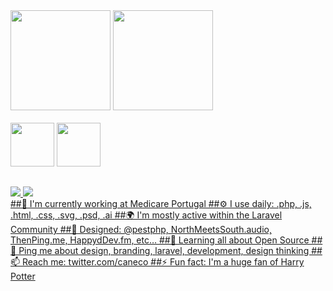 <div>
  <img height="160em" src="https://github-readme-stats.vercel.app/api?username=xxGabrielNeryxx&show_icons=true&theme=dracula&include_all_commits=true&count_private=true"/>
  <img height="160m" src="https://github-readme-stats.vercel.app/api/top-langs/?username=xxGabrielNeryxx&layout=compact&langs_count=7&theme=dracula"/>
</div>
<br>
<div>
  <img height="70em" src="https://cdn.jsdelivr.net/gh/devicons/devicon/icons/jupyter/jupyter-original-wordmark.svg" />
  <img height="70em" src="https://cdn.jsdelivr.net/gh/devicons/devicon/icons/python/python-original-wordmark.svg" />
</div>

##

<div>  
  <a href="https://www.instagram.com/gabrielnery14/" target="_blank"><img src="https://img.shields.io/badge/-Instagram-%23E4405F?style=for-the-badge&logo=instagram&logoColor=white" target="_blank">
  <a href="https://www.linkedin.com/in/gabriel-nery-013617231/" target="_blank"><img src="https://img.shields.io/badge/-LinkedIn-%230077B5?style=for-the-badge&logo=linkedin&logoColor=white" target="_blank">
 

 
</div>
##🏢 I'm currently working at Medicare Portugal
##⚙️ I use daily: .php, .js, .html, .css, .svg, .psd, .ai
##🌍 I'm mostly active within the Laravel Community
##💅 Designed: @pestphp, NorthMeetsSouth.audio, ThenPing.me, HappydDev.fm, etc…
##🌱 Learning all about Open Source
##💬 Ping me about design, branding, laravel, development, design thinking
##📫 Reach me: twitter.com/caneco
##⚡️ Fun fact: I'm a huge fan of Harry Potter
